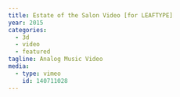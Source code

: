 ```yaml
---
title: Estate of the Salon Video [for LEAFTYPE]
year: 2015
categories:
  - 3d
  - video
  - featured
tagline: Analog Music Video
media:
  - type: vimeo
    id: 140711028
---
```

